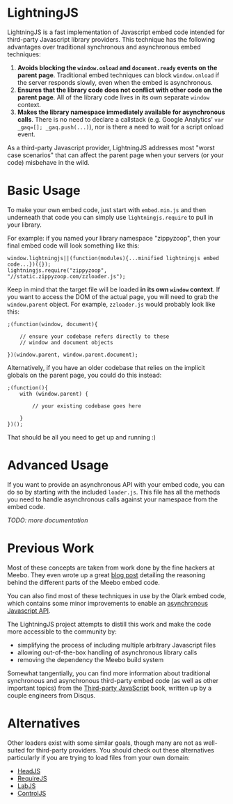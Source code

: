 # LightningJS

LightningJS is a fast implementation of Javascript embed code intended for
third-party Javascript library providers.  This technique has the following
advantages over traditional synchronous and asynchronous embed techniques:

1. **Avoids blocking the `window.onload` and `document.ready` events on the parent page**.
   Traditional embed techniques can block `window.onload` if the server responds
   slowly, even when the embed is asynchronous.
2. **Ensures that the library code does not conflict with other code on the parent page**.
   All of the library code lives in its own separate `window` context.
3. **Makes the library namespace immediately available for asynchronous calls**.
   There is no need to declare a callstack (e.g. Google Analytics' `var _gaq=[]; _gaq.push(...)`),
   nor is there a need to wait for a script onload event.

As a third-party Javascript provider, LightningJS addresses most
"worst case scenarios" that can affect the parent page when your servers
(or your code) misbehave in the wild.

# Basic Usage

To make your own embed code, just start with `embed.min.js` and then underneath
that code you can simply use `lightningjs.require` to pull in your library.

For example: if you named your library namespace "zippyzoop", then your
final embed code will look something like this:

    window.lightningjs||(function(modules){...minified lightningjs embed code...})({});
    lightningjs.require("zippyzoop", "//static.zippyzoop.com/zzloader.js");

Keep in mind that the target file will be loaded **in its own `window` context**.
If you want to access the DOM of the actual page, you will need to grab the
`window.parent` object.  For example, `zzloader.js` would probably look like this:

    ;(function(window, document){
        
        // ensure your codebase refers directly to these
        // window and document objects
        
    })(window.parent, window.parent.document);

Alternatively, if you have an older codebase that relies on the implicit globals
on the parent page, you could do this instead:

    ;(function(){
        with (window.parent) {
            
            // your existing codebase goes here
            
        }
    })();

That should be all you need to get up and running :)

# Advanced Usage

If you want to provide an asynchronous API with your embed code, you can do so
by starting with the included `loader.js`.  This file has all the methods you
need to handle asynchronous calls against your namespace from the embed code.

*TODO: more documentation*

# Previous Work

Most of these concepts are taken from work done by the fine hackers at Meebo.
They even wrote up a great [blog post](http://blog.meebo.com/?p=2956)
detailing the reasoning behind the different parts of the Meebo embed code.

You can also find most of these techniques in use by the Olark embed code,
which contains some minor improvements to enable an
[asynchronous Javascript API](http://www.olark.com/documentation). 

The LightningJS project attempts to distill this work and make the code
more accessible to the community by:

* simplifying the process of including multiple arbitrary Javascript files
* allowing out-of-the-box handling of asynchronous library calls
* removing the dependency the Meebo build system

Somewhat tangentially, you can find more information about traditional
synchronous and asynchronous third-party embed code (as well as other important
topics) from the [Third-party JavaScript](http://thirdpartyjs.com/) book,
written up by a couple engineers from Disqus.

# Alternatives

Other loaders exist with some similar goals, though many are not as well-suited
for third-party providers.  You should check out these alternatives particularly
if you are trying to load files from your own domain:

* [HeadJS](http://headjs.com)
* [RequireJS](http://requirejs.org)
* [LabJS](http://labjs.com)
* [ControlJS](http://stevesouders.com/controljs/)
